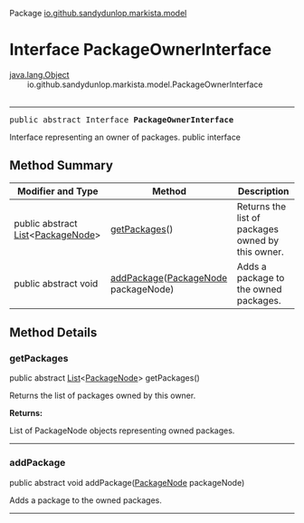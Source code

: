 Package [io.github.sandydunlop.markista.model](index.md)

# Interface PackageOwnerInterface
[java.lang.Object](https://docs.oracle.com/en/java/javase/24/docs/api/java.base/java/lang/Object.html)<br/>
        io.github.sandydunlop.markista.model.PackageOwnerInterface<br/>
<br/>

----

<span style="font-family: monospace;">public abstract Interface __PackageOwnerInterface__</span>

Interface representing an owner of packages. public interface


## Method Summary

| Modifier and Type                                                                                                                       | Method                                                               | Description                                       |
|-----------------------------------------------------------------------------------------------------------------------------------------|----------------------------------------------------------------------|---------------------------------------------------|
| public abstract [List](https://docs.oracle.com/en/java/javase/24/docs/api/java.base/java/util/List.html)<[PackageNode](PackageNode.md)> | [getPackages](#getpackages)()                                        | Returns the list of packages owned by this owner. |
| public abstract void                                                                                                                    | [addPackage](#addpackage)([PackageNode](PackageNode.md) packageNode) | Adds a package to the owned packages.             |

## Method Details

### getPackages

public abstract [List](https://docs.oracle.com/en/java/javase/24/docs/api/java.base/java/util/List.html)<[PackageNode](PackageNode.md)> getPackages()

Returns the list of packages owned by this owner.

**Returns:**

List of PackageNode objects representing owned packages.


---

### addPackage

public abstract void addPackage([PackageNode](PackageNode.md) packageNode)

Adds a package to the owned packages.


---

